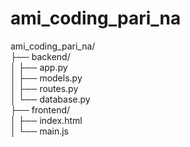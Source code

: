 # ami_coding_pari_na

ami_coding_pari_na/<br />
├── backend/<br />
│   ├── app.py<br />
│   ├── models.py<br />
│   ├── routes.py<br />
│   └── database.py<br />
├── frontend/<br />
│   ├── index.html<br />
│   └── main.js<br />



